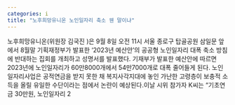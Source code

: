 ```yaml
---
categories: i
title: "노후희망유니온 노인일자리 축소 웬 말이냐"
---
```

노후희망유니온(위원장 김국진 )은 9월 8일 오전 11시 서울 종로구 탑골공원 삼일문 앞에서 8월말 기획재정부가 발표한 ‘2023년 예산안’의 공공형 노인일자리 대폭 축소 방침에 반대하는 집회를 개최하고 성명서를 발표했다. 기재부가 발표한 예산안에 따르면 2023년에 노인일자리가 60만8000개에서 54만7000개로 대폭 줄어들게 된다. 노인일자리사업은 공적연금을 받지 못한 채 복지사각지대에 놓인 가난한 고령층이 보충적 소득을 올릴 유일한 수단이라는 점에서 논란이 예상된다.이날 시위 참가자 K씨는 “기초연금 30만원, 노인일자리 2